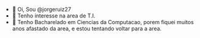 - 👋 Oi, Sou @jorgeruiz27
- 👀 Tenho interesse na area de T.I.
- 🌱 Tenho Bacharelado em Ciencias da Computacao, porem fiquei muitos anos afastado da area, e estou tentando voltar para a area.
